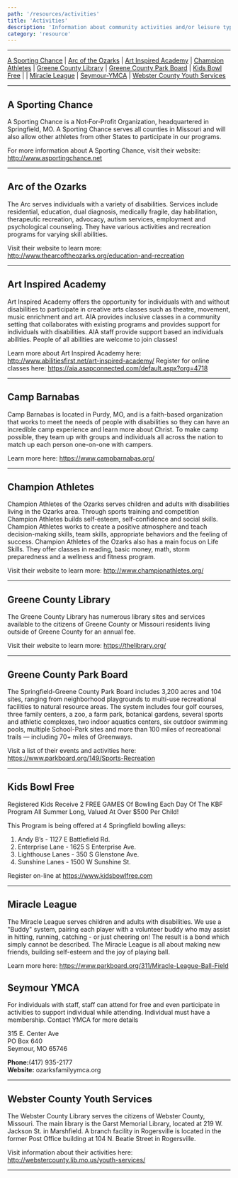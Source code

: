 ```yaml
---
path: '/resources/activities'
title: 'Activities'
description: 'Information about community activities and/or leisure type resources for individuals and families to enjoy.'
category: 'resource'
---
```


***

[A Sporting Chance](#a-sporting-chance) | [Arc of the Ozarks](#arc-of-the-ozarks) | [Art Inspired Academy](#art-inspired-academy) | [Champion Athletes](#champion-athletes) | [Greene County Library](#greene-county-library) | [Greene County Park Board](#greene-county-park-board) | [Kids Bowl Free](#kids-bowl-free) | | [Miracle League](#miracle-league) | [Seymour-YMCA](#seymour-ymca) | [Webster County Youth Services](#webster-county-youth-services) 

***

## A Sporting Chance
A Sporting Chance is a Not‑For‑Profit Organization, headquartered in Springfield, MO. A Sporting Chance serves all counties in Missouri and will also allow other athletes from other States to participate in our programs.  

For more information about A Sporting Chance, visit their website: http://www.asportingchance.net 

***

## Arc of the Ozarks
The Arc serves individuals with a variety of disabilities. Services include residential, education, dual diagnosis, medically fragile, day habilitation, therapeutic recreation, advocacy, autism services, employment and psychological counseling. They have various activities and recreation programs for varying skill abilities.

Visit their website to learn more: http://www.thearcoftheozarks.org/education-and-recreation

***

## Art Inspired Academy
Art Inspired Academy offers the opportunity for individuals with and without disabilities to participate in creative arts classes such as theatre, movement, music enrichment and art.  AIA provides inclusive classes in a community setting that collaborates with existing programs and provides support for individuals with disabilities.  AIA staff provide support based an individuals abilities. People of all abilities are welcome to join classes!

Learn more about Art Inspired Academy here: http://www.abilitiesfirst.net/art-inspired-academy/
Register for online classes here: https://aia.asapconnected.com/default.aspx?org=4718

***

## Camp Barnabas  
Camp Barnabas is located in Purdy, MO, and is a faith-based organization that works to meet the needs of people with disabilities so they can have an incredible camp experience and learn more about Christ. To make camp possible, they team up with groups and individuals all across the nation to match up each person one-on-one with campers. 

Learn more here: https://www.campbarnabas.org/

***

## Champion Athletes
Champion Athletes of the Ozarks serves children and adults with disabilities living in the Ozarks area. Through sports training and competition Champion Athletes builds self-esteem, self-confidence and social skills. Champion Athletes works to create a positive atmosphere and teach decision-making skills, team skills, appropriate behaviors and the feeling of success. Champion Athletes of the Ozarks also has a main focus on Life Skills. They offer classes in reading, basic money, math, storm preparedness and a wellness and fitness program. 

Visit their website to learn more: http://www.championathletes.org/

***

## Greene County Library
The Greene County Library has numerous library sites and services available to the citizens of Greene County or Missouri residents living outside of Greene County for an annual fee. 

Visit their website to learn more: https://thelibrary.org/ 

***

## Greene County Park Board
The Springfield-Greene County Park Board includes 3,200 acres and 104 sites, ranging from neighborhood playgrounds to multi-use recreational facilities to natural resource areas. The system includes four golf courses, three family centers, a zoo, a farm park, botanical gardens, several sports and athletic complexes, two indoor aquatics centers, six outdoor swimming pools, multiple School-Park sites and more than 100 miles of recreational trails — including 70+ miles of Greenways.

Visit a list of their events and activities here: https://www.parkboard.org/149/Sports-Recreation 

***

## Kids Bowl Free
Registered Kids Receive 2 FREE GAMES Of Bowling Each Day Of The KBF Program All Summer Long, Valued At Over $500 Per Child!

This Program is being offered at 4 Springfield bowling alleys:
1. Andy B’s - 1127 E Battlefield Rd.
2. Enterprise Lane - 1625 S Enterprise Ave.
3. Lighthouse Lanes - 350 S Glenstone Ave.
4. Sunshine Lanes - 1500 W Sunshine St.

Register on-line at https://www.kidsbowlfree.com

***

## Miracle League  
The Miracle League serves children and adults with disabilities. We use a "Buddy" system, pairing each player with a volunteer buddy who may assist in hitting, running, catching - or just cheering on! The result is a bond which simply cannot be described. The Miracle League is all about making new friends, building self-esteem and the joy of playing ball. 

Learn more here: https://www.parkboard.org/311/Miracle-League-Ball-Field

## Seymour YMCA
For individuals with staff, staff can attend for free and even participate in activities to support individual while attending. Individual must have a membership. Contact YMCA for more details

315 E. Center Ave  
PO Box 640  
Seymour, MO 65746  

**Phone:**(417) 935-2177  
**Website:** ozarksfamilyymca.org 

***

## Webster County Youth Services
The Webster County Library serves the citizens of Webster County, Missouri. The main library is the Garst Memorial Library, located at 219 W. Jackson St. in Marshfield. A branch facility in Rogersville is located in the former Post Office building at 104 N. Beatie Street in Rogersville.

Visit information about their activities here: http://webstercounty.lib.mo.us/youth-services/

***